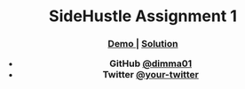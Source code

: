 <!-- Please update value in the {}  -->

<h1 align="center">SideHustle Assignment 1</h1>

<div align="center">
  <h3>
    <a href="https://timely-custard-3be858.netlify.app/">
      Demo
    </a>
    <span> | </span>
    <a href="https://github.com/dimma01/Dev-Challenges/tree/main/Solution%20-%20DevChallenge%20-%20ResponsiveWebsite/404-not-found-master">
      Solution
    </a>

- GitHub [@dimma01](https://github.com/dimma01)
- Twitter [@your-twitter](https://{twitter.com/your-username})
